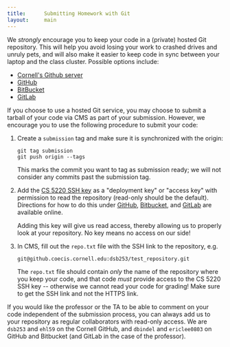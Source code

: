 ```yaml
---
title:      Submitting Homework with Git
layout:     main
---
```


We *strongly* encourage you to keep your code in a (private) hosted
Git repository.  This will help you avoid losing your work to
crashed drives and unruly pets, and will also make it easier to keep
code in sync between your laptop and the class cluster.  Possible
options include:

 - [Cornell's Github server](http://github.coecis.cornell.edu/)
 - [GitHub](https://github.com/)
 - [BitBucket](https://bitbucket.org/)
 - [GitLab](https://about.gitlab.com/)
 
If you choose to use a hosted Git service, you may choose to submit a
tarball of your code via CMS as part of your submission.  However, we
encourage you to use the following procedure to submit your code:

1.  Create a `submission` tag and make sure it is synchronized with
    the origin:
    
        git tag submission
        git push origin --tags

    This marks the commit you want to tag as submission ready; we will 
    not consider any commits past the submission tag. 
    
2.  Add the [CS 5220 SSH key](cs5220.pub) as a "deployment key" or
    "access key" with
    permission to read the repository (read-only should be the default).  Directions for how to do this
    under
    [GitHub](https://developer.github.com/v3/guides/managing-deploy-keys/),
    [Bitbucket](https://confluence.atlassian.com/bitbucket/use-access-keys-294486051.html),
    and
    [GitLab](https://support.deployhq.com/articles/repositories/adding-a-new-deployment-key-to-gitlab)
    are available online.
    
    Adding this key will give us read access, thereby allowing us to properly look at your repository. 
    No key means no access on our side! 

3.  In CMS, fill out the `repo.txt` file with the SSH link to the
    repository, e.g.
    
        git@github.coecis.cornell.edu:dsb253/test_repository.git

    The `repo.txt` file should contain *only* the name of the
    repository where you keep your code, and that code *must* provide
    access to the CS 5220 SSH key -- otherwise we cannot read your
    code for grading!  Make sure to get the SSH link and not the 
    HTTPS link.  

If you would like the professor or the TA to be able to comment on
your code independent of the submission process, you can always add us
to your repository as regular collaborators with read-only access.  We
are `dsb253` and `ehl59` on the Cornell GitHub, and `dbindel` and
`ericlee0803` on GitHub and Bitbucket (and GitLab in the case of the
professor).

